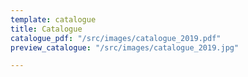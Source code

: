 ```yaml
---
template: catalogue
title: Catalogue
catalogue_pdf: "/src/images/catalogue_2019.pdf"
preview_catalogue: "/src/images/catalogue_2019.jpg"

---
```

